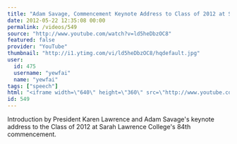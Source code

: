 ```yaml
---
title: "Adam Savage, Commencement Keynote Address to Class of 2012 at Sarah Lawrence College"
date: 2012-05-22 12:35:08 00:00
permalink: /videos/549
source: "http://www.youtube.com/watch?v=ld5heDbzOC8"
featured: false
provider: "YouTube"
thumbnail: "http://i1.ytimg.com/vi/ld5heDbzOC8/hqdefault.jpg"
user:
  id: 475
  username: "yewfai"
  name: "yewfai"
tags: ["speech"]
html: "<iframe width=\"640\" height=\"360\" src=\"http://www.youtube.com/embed/ld5heDbzOC8?wmode=transparent&fs=1&feature=oembed\" frameborder=\"0\" allowfullscreen></iframe>"
id: 549
---
```


Introduction by President Karen Lawrence and Adam Savage's keynote address to the Class of 2012 at Sarah Lawrence College's 84th commencement.